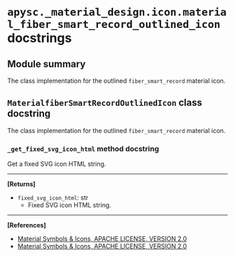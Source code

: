 # `apysc._material_design.icon.material_fiber_smart_record_outlined_icon` docstrings

## Module summary

The class implementation for the outlined `fiber_smart_record` material icon.

## `MaterialfiberSmartRecordOutlinedIcon` class docstring

The class implementation for the outlined `fiber_smart_record` material icon.

### `_get_fixed_svg_icon_html` method docstring

Get a fixed SVG icon HTML string.<hr>

**[Returns]**

- `fixed_svg_icon_html`: str
  - Fixed SVG icon HTML string.

<hr>

**[References]**

- [Material Symbols & Icons, APACHE LICENSE, VERSION 2.0](https://fonts.google.com/icons?icon.size=24&icon.color=%23e8eaed)
- [Material Symbols & Icons, APACHE LICENSE, VERSION 2.0](https://www.apache.org/licenses/LICENSE-2.0.html)